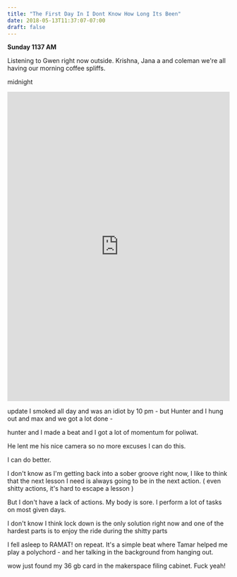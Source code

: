 ```yaml
---
title: "The First Day In I Dont Know How Long Its Been"
date: 2018-05-13T11:37:07-07:00
draft: false
---
```


**Sunday 1137 AM**

Listening to Gwen right now outside. Krishna, Jana a and coleman we're all having our morning coffee spliffs.


midnight

<iframe width="100%" height="700" scrolling="no" frameborder="no" allow="autoplay" src="https://w.soundcloud.com/player/?url=https%3A//api.soundcloud.com/tracks/446879718%3Fsecret_token%3Ds-SrIUa&color=%23ff5500&auto_play=false&hide_related=false&show_comments=true&show_user=true&show_reposts=false&show_teaser=true&visual=true"></iframe>

update I smoked all day and was an idiot by 10 pm - but Hunter and I hung out and max and we got a lot done -

hunter and I made a beat and I got a lot of momentum for poliwat.

He lent me his nice camera so no more excuses I can do this.

I can do better.

I don't know as I'm getting back into a sober groove right now, I like to think that the next lesson I need is always going to be in the next action. ( even shitty actions, it's hard to escape a lesson )

But I don't have a lack of actions. My body is sore. I perform a lot of tasks on most given days.

I don't know I think lock down is the only solution right now and one of the hardest parts is to enjoy the ride during the shitty parts


I fell asleep to RAMAT! on repeat. It's a simple beat where Tamar helped me play a polychord -
and her talking in the background from hanging out.


wow just found my 36 gb card in the makerspace filing cabinet. Fuck yeah!
